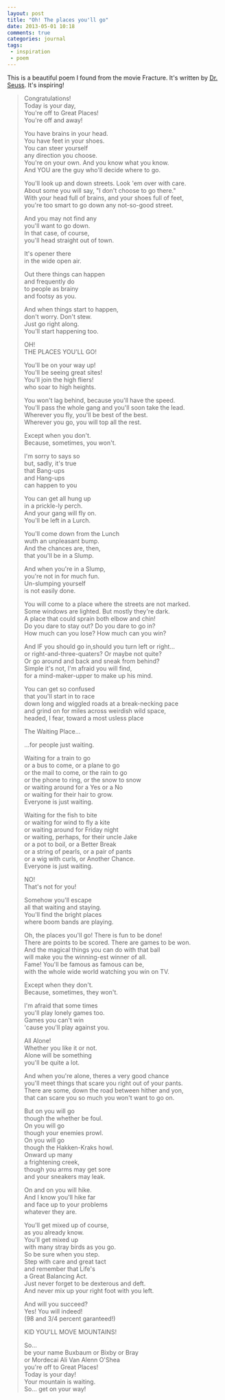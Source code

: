 ```yaml
---
layout: post
title: "Oh! The places you'll go"
date: 2013-05-01 10:18
comments: true
categories: journal 
tags:
 - inspiration 
 - poem
---
```


This is a beautiful poem I found from the movie Fracture. It's written
by [Dr. Seuss](seuss). It's inspiring! 

> Congratulations!  
> Today is your day,  
> You're off to Great Places!  
> You're off and away!  
>   
> You have brains in your head.  
> You have feet in your shoes.  
> You can steer yourself  
> any direction you choose.  
> You're on your own. And you know what you know.  
> And YOU are the guy who'll decide where to go.  
> <!-- more -->
> You'll look up and down streets. Look 'em over with care.  
> About some you will say, "I don't choose to go there."  
> With your head full of brains, and your shoes full of feet,  
> you're too smart to go down any not-so-good street.  
>   
> And you may not find any  
> you'll want to go down.  
> In that case, of course,  
> you'll head straight out of town.  
>   
> It's opener there  
> in the wide open air.  
>   
> Out there things can happen  
> and frequently do   
> to people as brainy  
> and footsy as you.  
>   
> And when things start to happen,  
> don't worry. Don't stew.  
> Just go right along.  
> You'll start happening too.  
>   
> OH!  
> THE PLACES YOU'LL GO!  
>   
> You'll be on your way up!  
> You'll be seeing great sites!   
> You'll join the high fliers!  
> who soar to high heights.  
>   
> You won't lag behind, because you'll have the speed.  
> You'll pass the whole gang and you'll soon take the lead.  
> Wherever you fly, you'll be best of the best.  
> Wherever you go, you will top all the rest.  
>   
> Except when you don't.  
> Because, sometimes, you won't.  
>   
> I'm sorry to says so  
> but, sadly, it's true  
> that Bang-ups  
> and Hang-ups  
> can happen to you  
>   
> You can get all hung up  
> in a prickle-ly perch.  
> And your gang will fly on.  
> You'll be left in a Lurch.  
>   
> You'll come down from the Lunch  
> wuth an unpleasant bump.  
> And the chances are, then,  
> that you'll be in a Slump.  
>   
> And when you're in a Slump,  
> you're not in for much fun.  
> Un-slumping yourself   
> is not easily done.  
>   
> You will come to a place where the streets are not marked.  
> Some windows are lighted. But mostly they're dark.  
> A place that could sprain both elbow and chin!  
> Do you dare to stay out? Do you dare to go in?  
> How much can you lose? How much can you win?  
>   
> And IF you should go in,should you turn left or right...  
> or right-and-three-quaters? Or maybe not quite?  
> Or go around and back and sneak from behind?  
> Simple it's not, I'm afraid you will find,  
> for a mind-maker-upper to make up his mind.  
>   
> You can get so confused   
> that you'll start in to race  
> down long and wiggled roads at a break-necking pace  
> and grind on for miles across weirdish wild space,  
> headed, I fear, toward a most usless place  
>   
> The Waiting Place...  
>   
> ...for people just waiting.  
>   
> Waiting for a train to go  
> or a bus to come, or a plane to go  
> or the mail to come, or the rain to go  
> or the phone to ring, or the snow to snow  
> or waiting around for a Yes or a No  
> or waiting for their hair to grow.  
> Everyone is just waiting.  
>   
> Waiting for the fish to bite  
> or waiting for wind to fly a kite  
> or waiting around for Friday night  
> or waiting, perhaps, for their uncle Jake  
> or a pot to boil, or a Better Break  
> or a string of pearls, or a pair of pants  
> or a wig with curls, or Another Chance.  
> Everyone is just waiting.  
>   
> NO!  
> That's not for you!  
>   
> Somehow you'll escape  
> all that waiting and staying.  
> You'll find the bright places  
> where boom bands are playing.  
>   
> Oh, the places you'll go! There is fun to be done!  
> There are points to be scored. There are games to be won.  
> And the magical things you can do with that ball  
> will make you the winning-est winner of all.  
> Fame! You'll be famous as famous can be,  
> with the whole wide world watching you win on TV.  
>   
> Except when they don't.  
> Because, sometimes, they won't.  
>   
> I'm afraid that some times  
> you'll play lonely games too.  
> Games you can't win  
> 'cause you'll play against you.  
>   
> All Alone!  
> Whether you like it or not.  
> Alone will be something  
> you'll be quite a lot.  
>   
> And when you're alone, theres a very good chance  
> you'll meet things that scare you right out of your pants.  
> There are some, down the road between hither and yon,  
> that can scare you so much you won't want to go on.  
>   
> But on you will go  
> though the whether be foul.  
> On you will go  
> though your enemies prowl.  
> On you will go  
> though the Hakken-Kraks howl.  
> Onward up many  
> a frightening creek,  
> though you arms may get sore  
> and your sneakers may leak.  
>   
> On and on you will hike.  
> And I know you'll hike far  
> and face up to your problems  
> whatever they are.  
>   
> You'll get mixed up of course,  
> as you already know.  
> You'll get mixed up  
> with many stray birds as you go.  
> So be sure when you step.  
> Step with care and great tact  
> and remember that Life's  
> a Great Balancing Act.  
> Just never forget to be dexterous and deft.  
> And never mix up your right foot with you left.  
>   
> And will you succeed?  
> Yes! You will indeed!  
> (98 and 3/4 percent garanteed!)  
>   
> KID YOU'LL MOVE MOUNTAINS!  
>   
> So...  
> be your name Buxbaum or Bixby or Bray  
> or Mordecai Ali Van Alenn O'Shea  
> you're off to Great Places!  
> Today is your day!  
> Your mountain is waiting.  
> So... get on your way!  

[seuss]: http://en.wikipedia.org/wiki/Oh,_the_Places_You'll_Go! 
